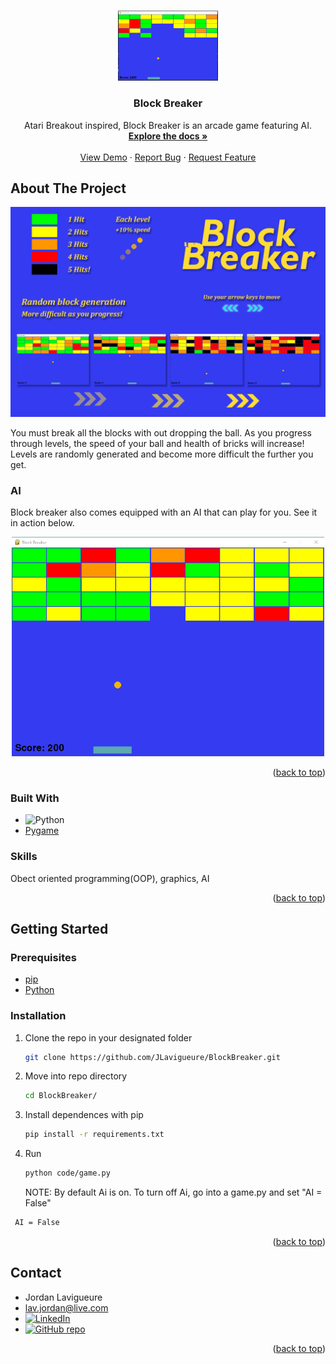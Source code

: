 <a name="readme-top"></a>

<br />
<div align="center">
  <a href="https://github.com/JLavigueure/BlockBreaker">
    <img src="images/screenshot01.PNG" alt="Logo" width="160">
  </a>

  <h3 align="center">Block Breaker</h3>

  <p align="center">
    Atari Breakout inspired, Block Breaker is an arcade game featuring AI.
    <br />
    <a href="https://github.com/JLavigueure/BlockBreaker/tree/main/code"><strong>Explore the docs »</strong></a>
    <br />
    <br />
    <a href="#ai-demo">View Demo</a>
    ·
    <a href="https://github.com/JLavigueure/BlockBreaker/issues">Report Bug</a>
    ·
    <a href="https://github.com/JLavigueure/BlockBreaker/issues">Request Feature</a>
  </p>
</div>

## About The Project

<div align="center">
  <a href="https://github.com/JLavigueure/BlockBreaker">
    <img src="images/description.PNG" alt="Block Breaker gif" width="700">
  </a>
</div>

You must break all the blocks with out dropping the ball. As you progress through levels, the speed of your ball and health of bricks will increase! Levels are randomly generated and become more difficult the further you get. 

<a name="ai-demo"></a>
### AI
Block breaker also comes equipped with an AI that can play for you. See it in action below. 
<div align="center">
  <a href="https://github.com/JLavigueure/BlockBreaker">
    <img src="images/BlockBreakerAI.gif" alt="Block Breaker gif" width="500">
  </a>
</div>


<p align="right">(<a href="#readme-top">back to top</a>)</p>

### Built With

* ![Python](https://img.shields.io/badge/python-3670A0?style=for-the-badge&logo=python&logoColor=ffdd54)
* <a href="https://github.com/pygame/">Pygame</a>

### Skills
Obect oriented programming(OOP), graphics, AI

<p align="right">(<a href="#readme-top">back to top</a>)</p>

<!-- GETTING STARTED -->
## Getting Started

### Prerequisites
* <a href="https://pip.pypa.io/en/stable/cli/pip_install/">pip</a>
* <a href="https://www.python.org/downloads/">Python</a>



### Installation
1. Clone the repo in your designated folder
   ```sh
   git clone https://github.com/JLavigueure/BlockBreaker.git
   ```
2. Move into repo directory
   ```sh
   cd BlockBreaker/
   ```
 3. Install dependences with pip
    ```sh
    pip install -r requirements.txt
    ```
4. Run 
   ```sh
   python code/game.py
   ```
   NOTE: By default Ai is on. To turn off Ai, go into a game.py and set "AI = False"
  ```sh
   AI = False
   ```
<p align="right">(<a href="#readme-top">back to top</a>)</p>

<!-- CONTACT -->
## Contact

* Jordan Lavigueure
* lav.jordan@live.com
* <a href="https://www.linkedin.com/in/jordanlavigueure">
  <img src="https://img.shields.io/badge/LinkedIn-0077B5?style=for-the-badge&logo=linkedin&logoColor=white" alt="LinkedIn">
  </a>
* <a href="https://github.com/JLavigueure">
  <img src="https://img.shields.io/badge/GitHub-100000?style=for-the-badge&logo=github&logoColor=white" alt="GitHub repo">
  </a>



<p align="right">(<a href="#readme-top">back to top</a>)</p>

